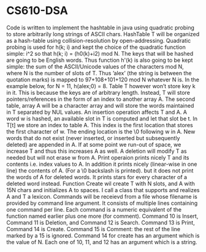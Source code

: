 # CS610-DSA

Code is written to implement the hashtable in java using quadratic probing to store arbitrarily long strings of ASCII chars. HashTable T will be organized as a hash-table using collision-resolution by open-addressing. Quadratic probing is used for h(k; i) and kept the choice of the quadratic function simple: i^2 so that h(k; i) = (h0(k)+i2) mod N. The keys that will be hashed are going to be English words. Thus function h'(k) is also going to be kept simple: the sum of the ASCII/Unicode values of the characters mod N, where N is the number of slots of T. Thus ’alex’ (the string is between the quotation marks) is mapped to 97+108+101+120 mod N whatever N is.
In the example below, for N = 11, h(alex;0) = 8. 
Table T however won’t store key k in it. This is because the keys are of arbitrary length. Instead, T will store pointers/references in the form of an index to another array A. The second table, array A will be a character array and will store the words maintained in T separated by NUL values. 
An insertion operation affects T and A. A word w is hashed, an available slot in T is computed and
let that slot be t. In T[t] we store an index to table A. This index is the first location that stores the first
character of w. The ending location is the \0 following w in A. New words that do not exist (never inserted,
or inserted but subsequently deleted) are appended in A. If at some point we run-out of space, we increase T and thus this
increases A as well.
A deletion will modify T as needed but will not erase w from A.
Print operaion prints nicely T and its contents i.e. index values to A. In addition it prints nicely (linear-wise in one
line) the contents of A. (For a \0 backslash is printed). but it does not print the words of A for deleted words. It
prints stars for every character of a deleted word instead.
Function Create wil create T with N slots, and A with 15N chars and initializes A to spaces. I call a class that supports and realizes A and T a lexicon.
Commands will be receievd from a file whose filename is provided by command line argument. It consists of multiple lines containing one command per line. Each command is a numeric equivalent of the function named earlier plus one more (for comment). Command 10 is Insert, Command 11 is Deletion, and Command 12 is Search. Command 13 is Print, Command 14 is Create. Command 15 is Comment: the rest of the line marked by a 15 is ignored. Command 14 for create has an argument which is the value of N. Each one of 10, 11, and 12 has an argument which is a string.
